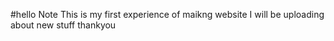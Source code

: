 #hello Note
This is my first experience of maikng website 
I will be uploading about new stuff  thankyou
